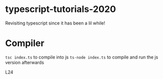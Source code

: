 # typescript-tutorials-2020

Revisiting typescript since it has been a lil while!

# Compiler

`tsc index.ts` to compile into js
`ts-node index.ts` to compile and run the js version afterwards

L24
